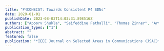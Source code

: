 ```yaml
---
title: "P4CONSIST: Towards Consistent P4 SDNs"
date: 2020-01-01
publishDate: 2023-08-03T14:03:31.898516Z
authors: ["Apoorv Shukla", "Seifeddine Fathalli", "Thomas Zinner", "Artur Hecker", "Stefan Schmid"]
publication_types: ["1"]
abstract: ""
featured: false
publication: "*IEEE Journal on Selected Areas in Communications (JSAC)*"
---
```


